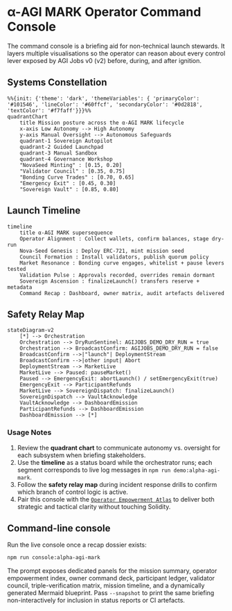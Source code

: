 # α-AGI MARK Operator Command Console

The command console is a briefing aid for non-technical launch stewards.  It
layers multiple visualisations so the operator can reason about every control
lever exposed by AGI Jobs v0 (v2) before, during, and after ignition.

## Systems Constellation

```mermaid
%%{init: {'theme': 'dark', 'themeVariables': { 'primaryColor': '#101546', 'lineColor': '#60ffcf', 'secondaryColor': '#0d2818', 'textColor': '#f7faff'}}}%%
quadrantChart
    title Mission posture across the α-AGI MARK lifecycle
    x-axis Low Autonomy --> High Autonomy
    y-axis Manual Oversight --> Autonomous Safeguards
    quadrant-1 Sovereign Autopilot
    quadrant-2 Guided Launchpad
    quadrant-3 Manual Sandbox
    quadrant-4 Governance Workshop
    "NovaSeed Minting" : [0.15, 0.20]
    "Validator Council" : [0.35, 0.75]
    "Bonding Curve Trades" : [0.70, 0.65]
    "Emergency Exit" : [0.45, 0.30]
    "Sovereign Vault" : [0.85, 0.80]
```

## Launch Timeline

```mermaid
timeline
    title α-AGI MARK supersequence
    Operator Alignment : Collect wallets, confirm balances, stage dry-run
    Nova-Seed Genesis : Deploy ERC-721, mint mission seed
    Council Formation : Install validators, publish quorum policy
    Market Resonance : Bonding curve engages, whitelist + pause levers tested
    Validation Pulse : Approvals recorded, overrides remain dormant
    Sovereign Ascension : finalizeLaunch() transfers reserve + metadata
    Command Recap : Dashboard, owner matrix, audit artefacts delivered
```

## Safety Relay Map

```mermaid
stateDiagram-v2
    [*] --> Orchestration
    Orchestration --> DryRunSentinel: AGIJOBS_DEMO_DRY_RUN = true
    Orchestration --> BroadcastConfirm: AGIJOBS_DEMO_DRY_RUN = false
    BroadcastConfirm -->|"launch"| DeploymentStream
    BroadcastConfirm -->|other input| Abort
    DeploymentStream --> MarketLive
    MarketLive --> Paused: pauseMarket()
    Paused --> EmergencyExit: abortLaunch() / setEmergencyExit(true)
    EmergencyExit --> ParticipantRefunds
    MarketLive --> SovereignDispatch: finalizeLaunch()
    SovereignDispatch --> VaultAcknowledge
    VaultAcknowledge --> DashboardEmission
    ParticipantRefunds --> DashboardEmission
    DashboardEmission --> [*]
```

### Usage Notes

1. Review the **quadrant chart** to communicate autonomy vs. oversight for each
   subsystem when briefing stakeholders.
2. Use the **timeline** as a status board while the orchestrator runs; each
   segment corresponds to live log messages in `npm run demo:alpha-agi-mark`.
3. Follow the **safety relay map** during incident response drills to confirm
   which branch of control logic is active.
4. Pair this console with the [`Operator Empowerment Atlas`](operator-empowerment-atlas.md)
   to deliver both strategic and tactical clarity without touching Solidity.

## Command-line console

Run the live console once a recap dossier exists:

```bash
npm run console:alpha-agi-mark
```

The prompt exposes dedicated panels for the mission summary, operator empowerment index, owner command deck, participant
ledger, validator council, triple-verification matrix, mission timeline, and a dynamically generated Mermaid blueprint. Pass
`--snapshot` to print the same briefing non-interactively for inclusion in status reports or CI artefacts.
